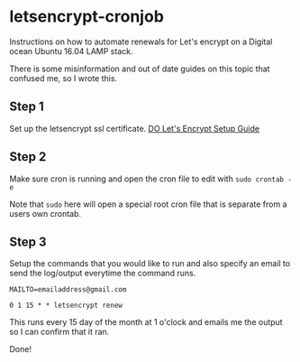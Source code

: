# letsencrypt-cronjob
Instructions on how to automate renewals for Let's encrypt on a Digital ocean Ubuntu 16.04 LAMP stack.

There is some misinformation and out of date guides on this topic that confused me, so I wrote this.

## Step 1
Set up  the letsencrypt ssl certificate. [DO Let's Encrypt Setup Guide](https://www.digitalocean.com/community/tutorials/how-to-secure-apache-with-let-s-encrypt-on-ubuntu-16-04)

## Step 2 
Make sure cron is running and open the cron file to edit with `sudo crontab -e`

Note that `sudo` here will open a special root cron file that is separate from a users own crontab.

## Step 3
Setup the commands that you would like to run and also specify an email to send the log/output everytime the command runs.

`MAILTO=emailaddress@gmail.com`

`0 1 15 * * letsencrypt renew`

This runs every 15 day of the month at 1 o'clock and emails me the output so I can confirm that it ran.

Done!
